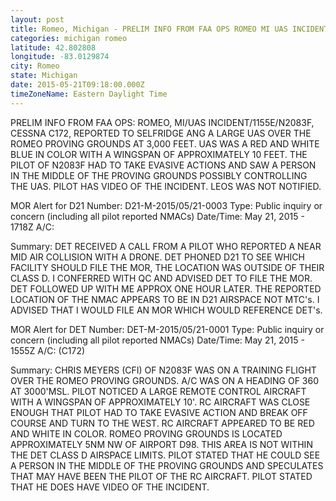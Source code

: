 ```yaml
---
layout: post
title: Romeo, Michigan - PRELIM INFO FROM FAA OPS ROMEO MI UAS INCIDENT 1155E N2083F CESSNA C172 REPORTED TO
categories: michigan romeo
latitude: 42.802808
longitude: -83.0129874
city: Romeo
state: Michigan
date: 2015-05-21T09:18:00.000Z
timeZoneName: Eastern Daylight Time
---
```


PRELIM INFO FROM FAA OPS: ROMEO, MI/UAS INCIDENT/1155E/N2083F, CESSNA C172, REPORTED TO SELFRIDGE ANG A LARGE UAS OVER THE ROMEO PROVING GROUNDS AT 3,000 FEET. UAS WAS A RED AND WHITE BLUE IN COLOR WITH A WINGSPAN OF APPROXIMATELY 10 FEET. THE PILOT OF N2083F HAD TO TAKE EVASIVE ACTIONS AND SAW A PERSON IN THE MIDDLE OF THE PROVING GROUNDS POSSIBLY CONTROLLING THE UAS. PILOT HAS VIDEO OF THE INCIDENT. LEOS WAS NOT NOTIFIED. 


MOR Alert for D21
Number: D21-M-2015/05/21-0003
Type: Public inquiry or concern (including all pilot reported NMACs)
Date/Time: May 21, 2015 - 1718Z
A/C: 

Summary: DET RECEIVED A CALL FROM A PILOT WHO REPORTED A NEAR MID AIR COLLISION WITH A DRONE. DET PHONED D21 TO SEE WHICH FACILITY SHOULD FILE THE MOR, THE LOCATION WAS OUTSIDE OF THEIR CLASS D. I CONFERRED WITH QC AND ADVISED DET TO FILE THE MOR. DET FOLLOWED UP WITH ME APPROX ONE HOUR LATER. THE REPORTED LOCATION OF THE NMAC APPEARS TO BE IN D21 AIRSPACE NOT MTC's. I ADVISED THAT I WOULD FILE AN MOR WHICH WOULD REFERENCE DET's. 


MOR Alert for DET
Number: DET-M-2015/05/21-0001
Type: Public inquiry or concern (including all pilot reported NMACs)
Date/Time: May 21, 2015 - 1555Z
A/C: (C172)

Summary: CHRIS MEYERS (CFI) OF N2083F WAS ON A TRAINING FLIGHT OVER THE ROMEO PROVING GROUNDS. A/C WAS ON A HEADING OF 360 AT 3000'MSL. PILOT NOTICED A LARGE REMOTE CONTROL AIRCRAFT WITH A WINGSPAN OF APPROXIMATELY 10'. RC AIRCRAFT WAS CLOSE ENOUGH THAT PILOT HAD TO TAKE EVASIVE ACTION AND BREAK OFF COURSE AND TURN TO THE WEST. RC AIRCRAFT APPEARED TO BE RED AND WHITE IN COLOR. ROMEO PROVING GROUNDS IS LOCATED APPROXIMATELY 5NM NW OF AIRPORT D98. THIS AREA IS NOT WITHIN THE DET CLASS D AIRSPACE LIMITS. PILOT STATED THAT HE COULD SEE A PERSON IN THE MIDDLE OF THE PROVING GROUNDS AND SPECULATES THAT MAY HAVE BEEN THE PILOT OF THE RC AIRCRAFT. PILOT STATED THAT HE DOES HAVE VIDEO OF THE INCIDENT.



